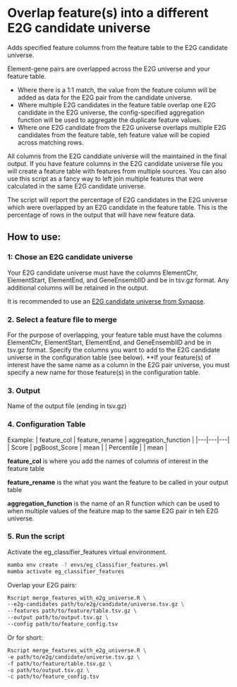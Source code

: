 # Overlap feature(s) into a different E2G candidate universe
Adds specified feature columns from the feature table to the E2G candidate universe.  

Element-gene pairs are overlapped across the E2G universe and your feature table.
* Where there is a 1:1 match, the value from the feature column will be added as data for the E2G pair from the candidate universe.
* Where multiple E2G candidates in the feature table overlap one E2G candidate in the E2G universe, the config-specified aggregation function will be used to aggregate the duplicate feature values.
* Where one E2G candidate from the E2G universe overlaps multiple E2G candidates from the feature table, teh feature value will be copied across matching rows.

All columns from the E2G canddiate universe will the maintained in the final output.  If you have feature columns in the E2G candidate universe file you will create a feature table with features from multiple sources.  You can also use this script as a fancy way to left join multiple features that were calculated in the same E2G candidate universe.

The script will report the percentage of E2G candidates in the E2G universe which were overlapped by an E2G candidate in the feature table.  This is the percentage of rows in the output that will have new feature data.

## How to use:

### 1: Chose an E2G candidate universe
Your E2G candidate universe must have the columns ElementChr, ElementStart, ElementEnd, and GeneEnsemblID and be in tsv.gz format.  Any additional columns will be retained in the output.  

It is recommended to use an [E2G candidate universe from Synapse](https://www.synapse.org/Synapse:syn68258924).

### 2. Select a feature file to merge
For the purpose of overlapping, your feature table must have the columns ElementChr, ElementStart, ElementEnd, and GeneEnsemblID and be in tsv.gz format.  Specify the columns you want to add to the E2G candidate universe in the configuration table (see below).  **If your feature(s) of interest have the same name as a column in the E2G pair universe, you must specify a new name for those feature(s) in the configuration table.

### 3. Output
Name of the output file (ending in tsv.gz)

### 4. Configuration Table
Example:
| feature_col | feature_rename | aggregation_function |
|---|---|---|
| Score | pgBoost_Score | mean |
| Percentile | | mean |

**feature_col** is where you add the names of columns of interest in the feature table

**feature_rename** is the what you want the feature to be called in your output table

**aggregation_function** is the name of an R function which can be used to when multiple values of the feature map to the same E2G pair in teh E2G universe.

### 5. Run the script

Activate the eg_classifier_features virtual environment.
```bash
mamba env create -f envs/eg_classifier_features.yml
mamba activate eg_classifier_features
```

Overlap your E2G pairs:
```bash
Rscript merge_features_with_e2g_universe.R \
--e2g-candidates path/to/e2g/candidate/universe.tsv.gz \
--features path/to/feature/table.tsv.gz \
--output path/to/output.tsv.gz \
--config path/to/feature_config.tsv
```

Or for short:
```bash
Rscript merge_features_with_e2g_universe.R \
-e path/to/e2g/candidate/universe.tsv.gz \
-f path/to/feature/table.tsv.gz \
-o path/to/output.tsv.gz \
-c path/to/feature_config.tsv
```





